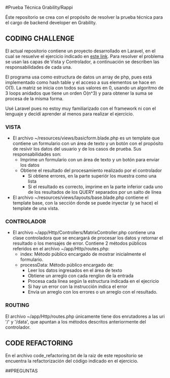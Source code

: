 #Prueba Técnica Grability/Rappi

Éste repositorio se crea con el propósito de resolver la prueba técnica para el cargo de backend developer en Grability.

## CODING CHALLENGE

El actual repositorio contiene un proyecto desarrollado en Laravel, en el cual se resuelve el ejercicio indicado en [este link](https://www.hackerrank.com/challenges/cube-summation). Para resolver el problema se usan las capas de Vista y Controlador, a continuación se describen las responsabilidades de cada una.

El programa usa como estructura de datos un array de php, pues está implementado como hash table y el acceso a sus elementos se hace en O(1). La matriz se inicia con todos sus valores en 0, usando un algoritmo de 3 loops anidados que tiene un orden O(n^3) y para obtener la suma se procesa de la misma forma.

Usé Laravel pues no estoy muy familiarizado con el framework ni con el lenguaje y decidí aprender al menos para realizar el ejercicio.

### VISTA
* El archivo ~/resources/views/basicform.blade.php es un template que contiene un formulario con un área de texto y un botón con el propósito de resivir los datos del usuario y de los casos de prueba. Sus responsabilidades son:
  * Imprime un formulario con un área de texto y un botón para enviar los datos
  * Obtiene el resultado del procesamiento realizado por el controlador
    * Si obtiene errores, en la parte superiór los muestra como una lista
    * Si el resultado es correcto, imprime en la parte inferior cada uno de los resultados de los QUERY separados por un salto de línea
* El archivo ~/resources/views/layouts/base.blade.php contiene el template base, con la sección donde se puede inyectar (y se hace) el template de una vista.

### CONTROLADOR
* El archivo ~/app/Http/Controllers/MatrixController.php contiene una clase controladora que se encargará de procesar los datos y retornar el resultado o los mensajes de error. Contiene 2 métodos públicos referidos en el archivo ~/app/Http/routes.php:
  * index: Método público encargado de mostrar inicialmente el formulario.
  * processData: Método público encargado de:
    * Leer los datos ingresados en el área de texto
    * Obtiene un arreglo con cada renglon de la entrada
    * Procesa cada línea según la estructura indicada en el ejecricio
    * Si hay un error con la instrucción indica el error
    * Envía un arreglo con los errores o un arreglo con el resultado.

### ROUTING

El archivo ~/app/Http/routes.php únicamente tiene dos enrutadores a las uri '/' y '/data', que apuntan a los métodos descritos anteriormente del controlador.

## CODE REFACTORING

En el archivo code_refactoring.txt de la raiz de este repositorio se encuentra la refactorización del código indicado en el ejercicio.


##PREGUNTAS
